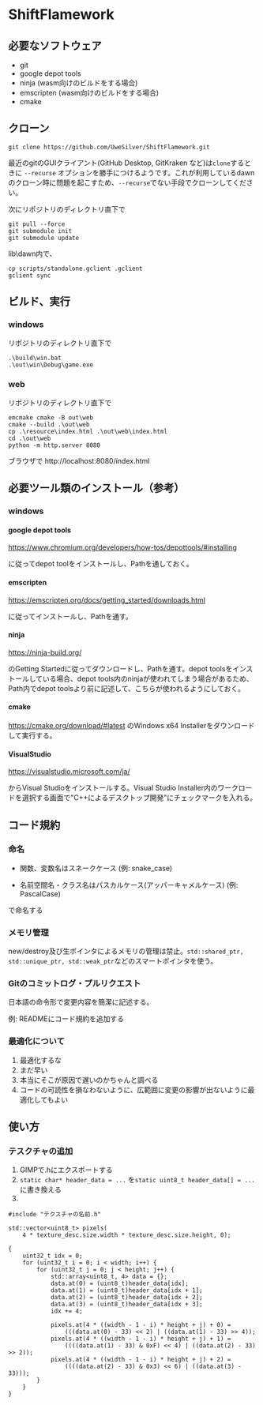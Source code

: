 # ShiftFlamework
## 必要なソフトウェア
- git
- google depot tools
- ninja (wasm向けのビルドをする場合)
- emscripten (wasm向けのビルドをする場合)
- cmake
## クローン
```
git clone https://github.com/UweSilver/ShiftFlamework.git
```
最近のgitのGUIクライアント(GitHub Desktop, GitKraken など)は`clone`するときに `--recurse` オプションを勝手につけるようです。これが利用しているdawnのクローン時に問題を起こすため、`--recurse`でない手段でクローンしてください。

次にリポジトリのディレクトリ直下で
```
git pull --force
git submodule init
git submodule update
```
lib\dawn内で、
```
cp scripts/standalone.gclient .gclient
gclient sync
```	

## ビルド、実行
### windows
リポジトリのディレクトリ直下で
```
.\build\win.bat
.\out\win\Debug\game.exe
```
### web
リポジトリのディレクトリ直下で
```
emcmake cmake -B out\web
cmake --build .\out\web
cp .\resource\index.html .\out\web\index.html
cd .\out\web
python -m http.server 8080
```
ブラウザで http://localhost:8080/index.html 

## 必要ツール類のインストール（参考）
### windows
#### google depot tools

https://www.chromium.org/developers/how-tos/depottools/#installing

に従ってdepot toolをインストールし、Pathを通しておく。

#### emscripten

https://emscripten.org/docs/getting_started/downloads.html

に従ってインストールし、Pathを通す。

#### ninja

https://ninja-build.org/

のGetting Startedに従ってダウンロードし、Pathを通す。depot toolsをインストールしている場合、depot tools内のninjaが使われてしまう場合があるため、Path内でdepot toolsより前に記述して、こちらが使われるようにしておく。

#### cmake
https://cmake.org/download/#latest のWindows x64 Installerをダウンロードして実行する。

#### VisualStudio

https://visualstudio.microsoft.com/ja/

からVisual Studioをインストールする。Visual Studio Installer内のワークロードを選択する画面で"C++によるデスクトップ開発"にチェックマークを入れる。

## コード規約
### 命名
- 関数、変数名はスネークケース (例: snake_case)

- 名前空間名・クラス名はパスカルケース(アッパーキャメルケース) (例: PascalCase)

で命名する

### メモリ管理
new/destroy及び生ポインタによるメモリの管理は禁止。`std::shared_ptr, std::unique_ptr, std::weak_ptr`などのスマートポインタを使う。

### Gitのコミットログ・プルリクエスト
日本語の命令形で変更内容を簡潔に記述する。

例: READMEにコード規約を追加する

### 最適化について
1. 最適化するな
2. まだ早い
3. 本当にそこが原因で遅いのかちゃんと調べる
4. コードの可読性を損なわないように、広範囲に変更の影響が出ないように最適化してもよい

## 使い方
### テスクチャの追加
1. GIMPで.hにエクスポートする
2. `static char* header_data = ...` を`static uint8_t header_data[] = ...`に書き換える
3. 
```
#include "テクスチャの名前.h"

std::vector<uint8_t> pixels(
    4 * texture_desc.size.width * texture_desc.size.height, 0);

{
    uint32_t idx = 0;
    for (uint32_t i = 0; i < width; i++) {
        for (uint32_t j = 0; j < height; j++) {
            std::array<uint8_t, 4> data = {};
            data.at(0) = (uint8_t)header_data[idx];
            data.at(1) = (uint8_t)header_data[idx + 1];
            data.at(2) = (uint8_t)header_data[idx + 2];
            data.at(3) = (uint8_t)header_data[idx + 3];
            idx += 4;

            pixels.at(4 * ((width - 1 - i) * height + j) + 0) =
                (((data.at(0) - 33) << 2) | ((data.at(1) - 33) >> 4));
            pixels.at(4 * ((width - 1 - i) * height + j) + 1) =
                ((((data.at(1) - 33) & 0xF) << 4) | ((data.at(2) - 33) >> 2));
            pixels.at(4 * ((width - 1 - i) * height + j) + 2) =
                ((((data.at(2) - 33) & 0x3) << 6) | ((data.at(3) - 33)));
        }
    }
}
```